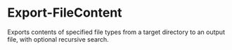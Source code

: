 # Export-FileContent
Exports contents of specified file types from a target directory to an output file, with optional recursive search.
